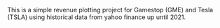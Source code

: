 This is a simple revenue plotting project for Gamestop (GME) and Tesla (TSLA) using historical data from yahoo finance up until 2021.
